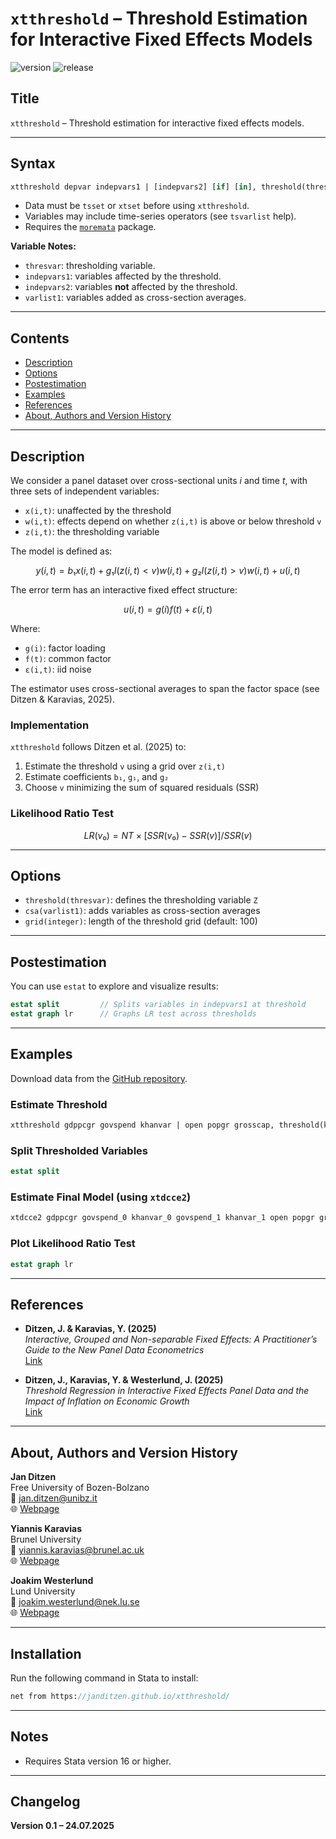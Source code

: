 # `xtthreshold` – Threshold Estimation for Interactive Fixed Effects Models

![version](https://img.shields.io/github/v/release/janditzen/xtthreshold)  ![release](https://img.shields.io/github/release-date/janditzen/xtthreshold) 

## Title

`xtthreshold` – Threshold estimation for interactive fixed effects models.

---

## Syntax

```stata
xtthreshold depvar indepvars1 | [indepvars2] [if] [in], threshold(thresvar) [csa(varlist1) grid(integer)]
```

- Data must be `tsset` or `xtset` before using `xtthreshold`.  
- Variables may include time-series operators (see `tsvarlist` help).  
- Requires the [`moremata`](https://stata.com) package.

**Variable Notes:**
- `thresvar`: thresholding variable.
- `indepvars1`: variables affected by the threshold.
- `indepvars2`: variables **not** affected by the threshold.
- `varlist1`: variables added as cross-section averages.

---

## Contents

- [Description](#description)
- [Options](#options)
- [Postestimation](#postestimation)
- [Examples](#examples)
- [References](#references)
- [About, Authors and Version History](#about-authors-and-version-history)

---

## Description

We consider a panel dataset over cross-sectional units *i* and time *t*, with three sets of independent variables:

- `x(i,t)`: unaffected by the threshold  
- `w(i,t)`: effects depend on whether `z(i,t)` is above or below threshold `v`  
- `z(i,t)`: the thresholding variable

The model is defined as:

```math
y(i,t) = b₁ x(i,t) + g₁ I(z(i,t) < v) w(i,t) + g₂ I(z(i,t) > v) w(i,t) + u(i,t)
```

The error term has an interactive fixed effect structure:

```math
u(i,t) = g(i) f(t) + ε(i,t)
```

Where:
- `g(i)`: factor loading  
- `f(t)`: common factor  
- `ε(i,t)`: iid noise

The estimator uses cross-sectional averages to span the factor space (see Ditzen & Karavias, 2025).

### Implementation

`xtthreshold` follows Ditzen et al. (2025) to:

1. Estimate the threshold `v` using a grid over `z(i,t)`
2. Estimate coefficients `b₁`, `g₁`, and `g₂`
3. Choose `v` minimizing the sum of squared residuals (SSR)

### Likelihood Ratio Test

```math
LR(v₀) = NT × [SSR(v₀) - SSR(v)] / SSR(v)
```

---

## Options

- `threshold(thresvar)`: defines the thresholding variable `Z`
- `csa(varlist1)`: adds variables as cross-section averages
- `grid(integer)`: length of the threshold grid (default: 100)

---

## Postestimation

You can use `estat` to explore and visualize results:

```stata
estat split         // Splits variables in indepvars1 at threshold
estat graph lr      // Graphs LR test across thresholds
```

---

## Examples

Download data from the [GitHub repository](https://github.com/JanDitzen/xtthreshold/tree/main/data).

### Estimate Threshold

```stata
xtthreshold gdppcgr govspend khanvar | open popgr grosscap, threshold(khanvar) grid(400) csa(govspend khanvar open popgr grosscap)
```

### Split Thresholded Variables

```stata
estat split
```

### Estimate Final Model (using `xtdcce2`)

```stata
xtdcce2 gdppcgr govspend_0 khanvar_0 govspend_1 khanvar_1 open popgr grosscap, cr(govspend khanvar open popgr grosscap)
```

### Plot Likelihood Ratio Test

```stata
estat graph lr
```

---

## References

- **Ditzen, J. & Karavias, Y. (2025)**  
  *Interactive, Grouped and Non-separable Fixed Effects: A Practitioner’s Guide to the New Panel Data Econometrics*  
  [Link](abc)

- **Ditzen, J., Karavias, Y. & Westerlund, J. (2025)**  
  *Threshold Regression in Interactive Fixed Effects Panel Data and the Impact of Inflation on Economic Growth*  
  [Link](abc)

---

## About, Authors and Version History

**Jan Ditzen**  
Free University of Bozen-Bolzano  
📧 [jan.ditzen@unibz.it](mailto:jan.ditzen@unibz.it)  
🌐 [Webpage](https://www.jan.ditzen.net)

**Yiannis Karavias**  
Brunel University  
📧 [yiannis.karavias@brunel.ac.uk](mailto:yiannis.karavias@brunel.ac.uk)  
🌐 [Webpage](https://sites.google.com/site/yianniskaravias/)

**Joakim Westerlund**  
Lund University  
📧 [joakim.westerlund@nek.lu.se](mailto:joakim.westerlund@nek.lu.se)  
🌐 [Webpage](https://sites.google.com/site/perjoakimwesterlund/)

---

## Installation

Run the following command in Stata to install:

```stata
net from https://janditzen.github.io/xtthreshold/
```

---

## Notes

- Requires Stata version 16 or higher.

---

## Changelog

**Version 0.1 – 24.07.2025**
